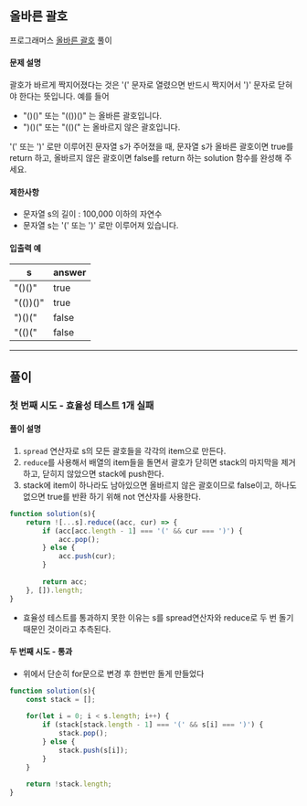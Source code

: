 ## 올바른 괄호

프로그래머스 [올바른 괄호](https://school.programmers.co.kr/learn/courses/30/lessons/12909) 풀이

#### 문제 설명
괄호가 바르게 짝지어졌다는 것은 '(' 문자로 열렸으면 반드시 짝지어서 ')' 문자로 닫혀야 한다는 뜻입니다. 예를 들어
- "()()" 또는 "(())()" 는 올바른 괄호입니다.
- ")()(" 또는 "(()(" 는 올바르지 않은 괄호입니다.

'(' 또는 ')' 로만 이루어진 문자열 s가 주어졌을 때, 문자열 s가 올바른 괄호이면 true를 return 하고, 올바르지 않은 괄호이면 false를 return 하는 solution 함수를 완성해 주세요.

#### 제한사항
- 문자열 s의 길이 : 100,000 이하의 자연수
- 문자열 s는 '(' 또는 ')' 로만 이루어져 있습니다.

#### 입출력 예

|s|answer|
|--|--|
|"()()"|true|
|"(())()"|true|
|")()("|false|
|"(()("|false|

---

## 풀이

### 첫 번째 시도 - 효율성 테스트 1개 실패

#### 풀이 설명
1. `spread` 연산자로 s의 모든 괄호들을 각각의 item으로 만든다.
2. `reduce`를 사용해서 배열의 item들을 돌면서 괄호가 닫히면 stack의 마지막을 제거하고, 닫히지 않았으면 stack에 push한다.
3. stack에 item이 하나라도 남아있으면 올바르지 않은 괄호이므로 false이고, 하나도 없으면 true를 반환 하기 위해 not 연산자를 사용한다.

```js
function solution(s){
    return ![...s].reduce((acc, cur) => {
        if (acc[acc.length - 1] === '(' && cur === ')') {
            acc.pop();
        } else {
            acc.push(cur);
        }
        
        return acc;
    }, []).length;
}
```

- 효율성 테스트를 통과하지 못한 이유는 s를 spread연산자와 reduce로 두 번 돌기 때문인 것이라고 추측된다.

#### 두 번째 시도 - 통과
- 위에서 단순히 for문으로 변경 후 한번만 돌게 만들었다
```js
function solution(s){    
    const stack = [];
    
    for(let i = 0; i < s.length; i++) {
        if (stack[stack.length - 1] === '(' && s[i] === ')') {
            stack.pop();
        } else {
            stack.push(s[i]);
        }
    }
    
    return !stack.length;
}
```